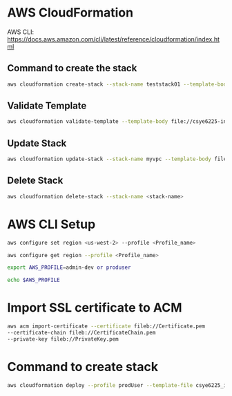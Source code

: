# AWS CloudFormation

AWS CLI: https://docs.aws.amazon.com/cli/latest/reference/cloudformation/index.html


## Command to create the stack

```bash
aws cloudformation create-stack --stack-name teststack01 --template-body file://csye6225-infra.yaml --parameters ParameterKey=VpcCidrBlock,ParameterValue=10.0.0.0/16 ParameterKey=SubnetCidrBlock1,ParameterValue=10.0.1.0/24 ParameterKey=SubnetCidrBlock2,ParameterValue=10.0.2.0/24 ParameterKey=SubnetCidrBlock3,ParameterValue=10.0.3.0/24
````

## Validate Template

```bash
aws cloudformation validate-template --template-body file://csye6225-infra.yaml
```

## Update Stack

```bash
aws cloudformation update-stack --stack-name myvpc --template-body file://csye6225-infra.yaml
```

## Delete Stack

```bash
aws cloudformation delete-stack --stack-name <stack-name>
```

# AWS CLI Setup

```bash
aws configure set region <us-west-2> --profile <Profile_name>
```

```bash
aws configure get region --profile <Profile_name>
```

```bash
export AWS_PROFILE=admin-dev or produser
```

```bash
echo $AWS_PROFILE
```

# Import SSL certificate to ACM 
```bash
aws acm import-certificate --certificate fileb://Certificate.pem
--certificate-chain fileb://CertificateChain.pem
--private-key fileb://PrivateKey.pem
```

# Command to create stack
```bash
aws cloudformation deploy --profile prodUser --template-file csye6225_infra_2.yaml  --parameter-overrides KeyName=prodKey ImageId=ami-0be5bf228a27b5c49 --stack-name teststack33 --region=us-east-1 --capabilities CAPABILITY_NAMED_IAM
```